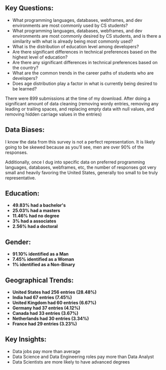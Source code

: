 ## Key Questions: 

* What programming languages, databases, webframes, and dev environments are most commonly used by CS students?
* What programming languages, databases, webframes, and dev environments are most commonly desired by CS students, and is there a similarity with what is already being most commonly used?
* What is the distribution of education level among developers?
* Are there significant differences in technical preferences based on the highest level of education?
* Are there any significant differences in technical preferences based on the country?
* What are the common trends in the career paths of students who are developers?
* Does age distribution play a factor in what is currently being desired to be learned?

There were 899 submissions at the time of my download. After doing a significant amount of data cleaning (removing wordy entries, removing any leading or trailing spaces, and replacing empty data with null values, and removing hidden carriage values in the entries)

## Data Biases:

I know the data from this survey is not a perfect representation. It is likely going to be skewed because as you’ll see, men are over 90% of the responses.

Additionally, once I dug into specific data on preferred programming languages, databases, webframes, etc, the number of responses got very small and heavily favoring the United States, generally too small to be truly representative.


## Education:
* **49.83% had a bachelor's**
* **25.03% had a masters**
* **11.46% had no degree**
* **3% had a associates**
* **2.56% had a doctoral**

## Gender:
* **91.10% identified as a Man**
* **7.45% identified as a Woman**
* **1% identified as a Non-Binary**


## Geographical Trends:
* **United States had 256 entries (28.48%)**
* **India had 67 entries (7.45%)**
* **United Kingdom had 60 entries (6.67%)**
* **Germany had 37 entries (4.12%)**
* **Canada had 33 entries (3.67%)**
* **Netherlands had 30 entries (3.34%)**
* **France had 29 entries (3.23%)**



## Key Insights:

* Data jobs pay more than average
* Data Science and Data Engineering roles pay more than Data Analyst
* Data Scientists are more likely to have advanced degrees
